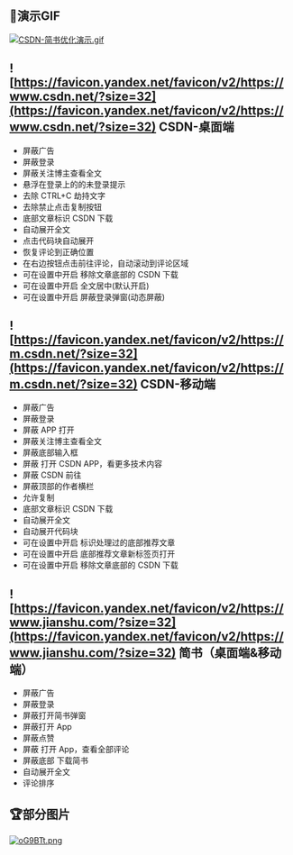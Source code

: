 ## 🎁演示GIF
[![CSDN-简书优化演示.gif](https://cdn.img.kggzs.cn/img/2023/46/20236413bd91368df.gif)](https://cdn.img.kggzs.cn/img/2023/46/20236413bd91368df.gif)

## ![https://favicon.yandex.net/favicon/v2/https://www.csdn.net/?size=32](https://favicon.yandex.net/favicon/v2/https://www.csdn.net/?size=32) CSDN-桌面端

- 屏蔽广告
- 屏蔽登录
- 屏蔽关注博主查看全文
- 悬浮在登录上的的未登录提示
- 去除 CTRL+C 劫持文字
- 去除禁止点击复制按钮
- 底部文章标识 CSDN 下载
- 自动展开全文
- 点击代码块自动展开
- 恢复评论到正确位置
- 在右边按钮点击前往评论，自动滚动到评论区域
- 可在设置中开启 移除文章底部的 CSDN 下载
- 可在设置中开启 全文居中(默认开启)
- 可在设置中开启 屏蔽登录弹窗(动态屏蔽)

## ![https://favicon.yandex.net/favicon/v2/https://m.csdn.net/?size=32](https://favicon.yandex.net/favicon/v2/https://m.csdn.net/?size=32) CSDN-移动端

- 屏蔽广告
- 屏蔽登录
- 屏蔽 APP 打开
- 屏蔽关注博主查看全文
- 屏蔽底部输入框
- 屏蔽 打开 CSDN APP，看更多技术内容
- 屏蔽 CSDN 前往
- 屏蔽顶部的作者横栏
- 允许复制
- 底部文章标识 CSDN 下载
- 自动展开全文
- 自动展开代码块
- 可在设置中开启 标识处理过的底部推荐文章
- 可在设置中开启 底部推荐文章新标签页打开
- 可在设置中开启 移除文章底部的 CSDN 下载

## ![https://favicon.yandex.net/favicon/v2/https://www.jianshu.com/?size=32](https://favicon.yandex.net/favicon/v2/https://www.jianshu.com/?size=32) 简书（桌面端&移动端）

- 屏蔽广告
- 屏蔽登录
- 屏蔽打开简书弹窗
- 屏蔽打开 App
- 屏蔽点赞
- 屏蔽 打开 App，查看全部评论
- 屏蔽底部 下载简书
- 自动展开全文
- 评论排序

## 🏆部分图片

[![oG9BTt.png](https://www.helloimg.com/images/2023/01/12/oG9BTt.png)](https://www.helloimg.com/image/oG9BTt)
